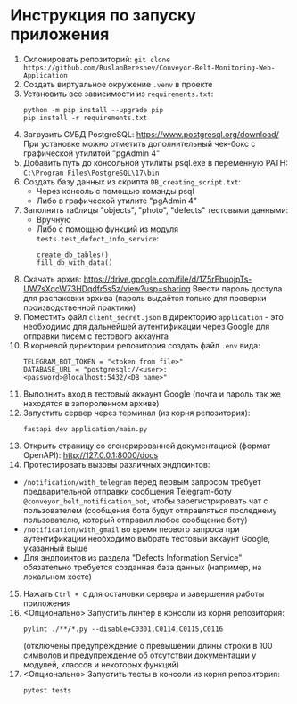# Инструкция по запуску приложения

1. Склонировать репозиторий:
   ```git clone https://github.com/RuslanBeresnev/Conveyor-Belt-Monitoring-Web-Application```
2. Создать виртуальное окружение ```.venv``` в проекте
3. Установить все зависимости из ```requirements.txt```:
   ```
   python -m pip install --upgrade pip
   pip install -r requirements.txt
   ```
4. Загрузить СУБД PostgreSQL: https://www.postgresql.org/download/  
При установке можно отметить дополнительный чек-бокс с графической утилитой "pgAdmin 4"
5. Добавить путь до консольной утилиты psql.exe в переменную PATH: ```C:\Program Files\PostgreSQL\17\bin```
6. Создать базу данных из скрипта ```DB_creating_script.txt```:
   - Через консоль с помощью команды psql
   - Либо в графической утилите "pgAdmin 4"
7. Заполнить таблицы "objects", "photo", "defects" тестовыми данными:
   - Вручную
   - Либо с помощью функций из модуля ```tests.test_defect_info_service```:
     ```
     create_db_tables()
     fill_db_with_data()
     ```
8. Скачать архив: https://drive.google.com/file/d/1Z5rEbuojpTs-UW7sXqcW73HDqdfr5s5z/view?usp=sharing
   Ввести пароль доступа для распаковки архива (пароль выдаётся только для проверки производственной практики)
9. Поместить файл ```client_secret.json``` в директорию ```application``` - это необходимо для дальнейшей аутентификации через Google для отправки писем с тестового аккаунта
10. В корневой директории репозитория создать файл ```.env``` вида:
    ```
    TELEGRAM_BOT_TOKEN = "<token from file>"
    DATABASE_URL = "postgresql://<user>:<password>@localhost:5432/<DB_name>"
    ```
11. Выполнить вход в тестовый аккаунт Google (почта и пароль так же находятся в запороленном архиве)
12. Запустить сервер через терминал (из корня репозитория):
    ```
    fastapi dev application/main.py
    ```
13. Открыть страницу со сгенерированной документацией (формат OpenAPI): http://127.0.0.1:8000/docs
14. Протестировать вызовы различных эндпоинтов:
- ```/notification/with_telegram``` перед первым запросом требует предварительной отправки сообщения Telegram-боту ```@conveyor_belt_notification_bot```, чтобы зарегистрировать чат с пользователем (сообщения бота будут отправляться последнему пользователю, который отправил любое сообщение боту)
- ```/notification/with_gmail``` во время первого запроса при аутентификации необходимо выбрать тестовый аккаунт Google, указанный выше
- Для эндпоинтов из раздела "Defects Information Service" обязательно требуется созданная база данных (например, на локальном хосте)
15. Нажать ```Ctrl + C``` для остановки сервера и завершения работы приложения
16. <Опционально> Запустить линтер в консоли из корня репозитория:
    ```
    pylint ./**/*.py --disable=C0301,C0114,C0115,C0116
    ```
    (отключены предупреждение о превышении длины строки в 100 символов и предупреждение об отсутствии документации у модулей, классов и некоторых функций)
17. <Опционально> Запустить тесты в консоли из корня репозитория:
    ```
    pytest tests
    ```
